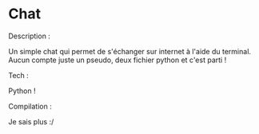# Chat

Description :

Un simple chat qui permet de s'échanger sur internet à l'aide du terminal. Aucun compte juste un pseudo, deux fichier python et c'est parti ! 

Tech : 

Python !

Compilation : 

Je sais plus :/
